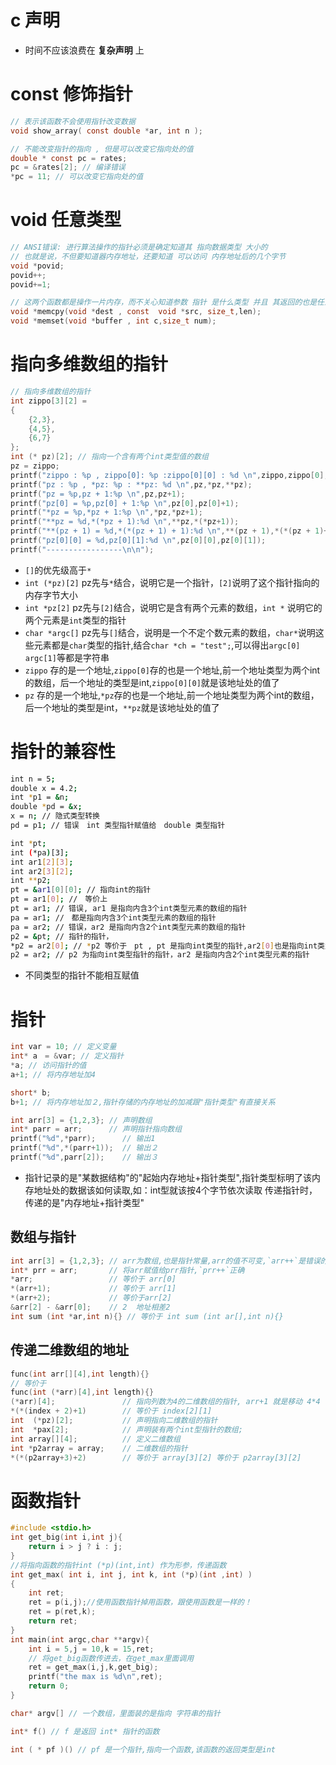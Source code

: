 # c 声明
- 时间不应该浪费在 **复杂声明** 上

# const 修饰指针
```c
// 表示该函数不会使用指针改变数据
void show_array( const double *ar, int n );

// 不能改变指针的指向 , 但是可以改变它指向处的值
double * const pc = rates;
pc = &rates[2]; // 编译错误
*pc = 11; // 可以改变它指向处的值
```

# void 任意类型
```c
// ANSI错误: 进行算法操作的指针必须是确定知道其 指向数据类型 大小的
// 也就是说，不但要知道器内存地址，还要知道 可以访问 内存地址后的几个字节
void *povid;
povid++;
povid+=1;  

// 这两个函数都是操作一片内存，而不关心知道参数 指针 是什么类型 并且 其返回的也是任意类型的 指针
void *memcpy(void *dest , const  void *src, size_t,len);
void *memset(void *buffer , int c,size_t num);
```

# 指向多维数组的指针
```c
// 指向多维数组的指针
int zippo[3][2] =
{
    {2,3},
    {4,5},
    {6,7}
};
int (* pz)[2]; // 指向一个含有两个int类型值的数组
pz = zippo;
printf("zippo : %p , zippo[0]: %p :zippo[0][0] : %d \n",zippo,zippo[0],zippo[0][0]);
printf("pz : %p , *pz: %p : **pz: %d \n",pz,*pz,**pz);
printf("pz = %p,pz + 1:%p \n",pz,pz+1);
printf("pz[0] = %p,pz[0] + 1:%p \n",pz[0],pz[0]+1);
printf("*pz = %p,*pz + 1:%p \n",*pz,*pz+1);
printf("**pz = %d,*(*pz + 1):%d \n",**pz,*(*pz+1));
printf("**(pz + 1) = %d,*(*(pz + 1) + 1):%d \n",**(pz + 1),*(*(pz + 1)+1));
printf("pz[0][0] = %d,pz[0][1]:%d \n",pz[0][0],pz[0][1]);
printf("-----------------\n\n");
```

- `[]`的优先级高于`*`
- `int (*pz)[2]` pz先与`*`结合，说明它是一个指针，`[2]`说明了这个指针指向的内存字节大小
- `int *pz[2]` pz先与`[2]`结合，说明它是含有两个元素的数组，`int *` 说明它的两个元素是`int`类型的指针
- `char *argc[]` pz先与`[]`结合，说明是一个不定个数元素的数组，`char*`说明这些元素都是`char`类型的指针,结合`char *ch = "test";`,可以得出`argc[0]` `argc[1]`等都是字符串
- `zippo` 存的是一个地址,`zippo[0]`存的也是一个地址,前一个地址类型为两个int的数组，后一个地址的类型是int,`zippo[0][0]`就是该地址处的值了
- `pz` 存的是一个地址,`*pz`存的也是一个地址,前一个地址类型为两个int的数组，后一个地址的类型是int，`**pz`就是该地址处的值了

# 指针的兼容性
```bash
int n = 5;
double x = 4.2;
int *p1 = &n;
double *pd = &x;
x = n; // 隐式类型转换
pd = p1; // 错误　int 类型指针赋值给　double 类型指针

int *pt;
int (*pa)[3];
int ar1[2][3];
int ar2[3][2];
int **p2;
pt = &ar1[0][0]; // 指向int的指针
pt = ar1[0]; //　等价上
pt = ar1; // 错误, ar1 是指向内含3个int类型元素的数组的指针
pa = ar1; //　都是指向内含3个int类型元素的数组的指针
pa = ar2; // 错误，ar2 是指向内含2个int类型元素的数组的指针
p2 = &pt; // 指针的指针，
*p2 = ar2[0]; // *p2 等价于　pt , pt 是指向int类型的指针,ar2[0]也是指向int类型的指针
p2 = ar2; // p2 为指向int类型指针的指针，ar2 是指向内含2个int类型元素的指针
```
- 不同类型的指针不能相互赋值

# 指针
```c
int var = 10; // 定义变量
int* a　= &var; // 定义指针
*a; // 访问指针的值
a+1; // 将内存地址加4

short* b;
b+1; // 将内存地址加２,指针存储的内存地址的加减跟"指针类型"有直接关系

int arr[3] = {1,2,3}; // 声明数组
int* parr = arr;      // 声明指针指向数组
printf("%d",*parr);      // 输出1
printf("%d",*(parr+1));  // 输出２　
printf("%d",parr[2]);    // 输出３
```
- 指针记录的是"某数据结构"的"起始内存地址+指针类型",指针类型标明了该内存地址处的数据该如何读取,如：int型就该按4个字节依次读取 传递指针时，传递的是"内存地址+指针类型"

## 数组与指针
```c
int arr[3] = {1,2,3}; // arr为数组,也是指针常量,arr的值不可变,`arr++`是错误的
int* prr = arr;       // 将arr赋值给prr指针,`prr++`正确
*arr;                 // 等价于 arr[0]
*(arr+1);             // 等价于 arr[1]
*(arr+2);             // 等价于arr[2]
&arr[2] - &arr[0];    // 2  地址相差2
int sum (int *ar,int n){} // 等价于 int sum (int ar[],int n){} 
```

## 传递二维数组的地址
```c
func(int arr[][4],int length){}
// 等价于 
func(int (*arr)[4],int length){}
(*arr)[4];               // 指向列数为4的二维数组的指针, arr+1 就是移动 4*4 个字节
*(*(index + 2)+1)        // 等价于 index[2][1]
int  (*pz)[2];           // 声明指向二维数组的指针
int  *pax[2];            // 声明装有两个int型指针的数组;
int array[][4];          // 定义二维数组
int *p2array = array;    // 二维数组的指针
*(*(p2array+3)+2)        // 等价于 array[3][2] 等价于 p2array[3][2]
```

# 函数指针
```c++
#include <stdio.h>
int get_big(int i,int j){
    return i > j ? i : j;
}
//将指向函数的指针int (*p)(int,int) 作为形参，传递函数
int get_max( int i, int j, int k, int (*p)(int ,int) )
{　
    int ret;
    ret = p(i,j);//使用函数指针掉用函数，跟使用函数是一样的！
    ret = p(ret,k);
    return ret;
}
int main(int argc,char **argv){
    int i = 5,j = 10,k = 15,ret;
    // 将get_big函数传进去，在get_max里面调用
    ret = get_max(i,j,k,get_big);
    printf("the max is %d\n",ret);
    return 0;
}
```

```c
char* argv[] // 一个数组，里面装的是指向 字符串的指针

int* f() // f 是返回 int* 指针的函数

int ( * pf )() // pf 是一个指针,指向一个函数,该函数的返回类型是int
```








